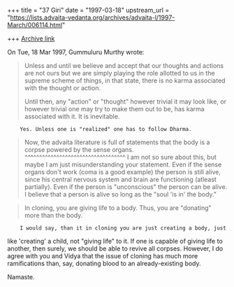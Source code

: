 +++
title = "37 Giri"
date = "1997-03-18"
upstream_url = "https://lists.advaita-vedanta.org/archives/advaita-l/1997-March/006114.html"

+++
[Archive link](https://lists.advaita-vedanta.org/archives/advaita-l/1997-March/006114.html)

On Tue, 18 Mar 1997, Gummuluru Murthy wrote:

> Unless and until we believe and accept that our thoughts and actions are
> not ours but we are simply playing the role allotted to us in the supreme
> scheme of things, in that state, there is no karma associated with the
> thought or action.
>
> Until then, any "action" or "thought" however trivial it may look like,
> or however trivial one may try to make them out to be, has karma
> associated with it. It is inevitable.

        Yes. Unless one is "realized" one has to follow Dharma.

> Now, the advaita literature is full of statements that the body is a
> corpse powered by the sense organs.
  ^^^^^^^^^^^^^^^^^^^^^^^^^^^^^^^^^^^
        I am not so sure about this, but maybe I am just misunderstanding
your statement. Even if the sense organs don't work (coma is a good
example) the person is still alive, since his central nervous system and
brain are functioning (atleast partially). Even if the person is
"unconscious" the person can be alive. I believe that a person is alive
so long as the "soul 'is in' the body."

> In cloning, you are giving life
> to a body. Thus, you are "donating" more than the body.

        I would say, than it in cloning you are just creating a body, just
like 'creating' a child, not "giving life" to it. If one is capable of
giving life to another, then surely, we should be able to revive all
corpses.
        However, I do agree with you and Vidya that the issue of cloning
has much more ramifications than, say, donating blood to an
already-existing body.

Namaste.

